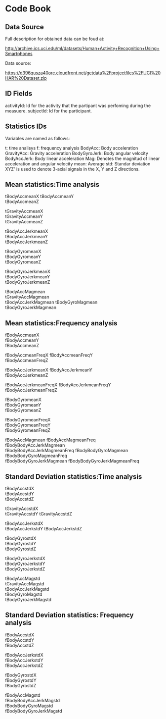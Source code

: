 Code Book
=========

Data Source
----------- 

Full description for obtained data can be foud at:

 http://archive.ics.uci.edu/ml/datasets/Human+Activity+Recognition+Using+Smartphones 
 
Data source: 

 https://d396qusza40orc.cloudfront.net/getdata%2Fprojectfiles%2FUCI%20HAR%20Dataset.zip 
 
ID Fields
----------

activityId: Id for the activity that the partipant was perfoming during the measuere.
subjectId:  Id for the participant.

Statistics IDs
-----------------
Variables are named as follows:

t: time analisys
f: frequency analysis
BodyAcc: Body acceleration
GravityAcc: Gravity acceleration
BodyGyroJerk: Body angular velocity
BodyAccJerk: Body linear acceleration
Mag: Denotes the magnitud of linear acceleration and angular velocity
mean: Average
std: Standar deviation
XYZ' is used to denote 3-axial signals in the X, Y and Z directions.

Mean statistics:Time analysis
-----------------------------

tBodyAccmeanX
tBodyAccmeanY               
tBodyAccmeanZ 

tGravityAccmeanX  
tGravityAccmeanY            
tGravityAccmeanZ

tBodyAccJerkmeanX      
tBodyAccJerkmeanY           
tBodyAccJerkmeanZ 

tBodyGyromeanX      
tBodyGyromeanY              
tBodyGyromeanZ 

tBodyGyroJerkmeanX   
tBodyGyroJerkmeanY        
tBodyGyroJerkmeanZ 

tBodyAccMagmean          
tGravityAccMagmean          
tBodyAccJerkMagmean 
tBodyGyroMagmean       
tBodyGyroJerkMagmean 

Mean statistics:Frequency analysis
----------------------------------

fBodyAccmeanX   
fBodyAccmeanY         
fBodyAccmeanZ 

fBodyAccmeanFreqX
fBodyAccmeanFreqY      
fBodyAccmeanFreqZ 

fBodyAccJerkmeanX
fBodyAccJerkmeanY  
fBodyAccJerkmeanZ 

fBodyAccJerkmeanFreqX 
fBodyAccJerkmeanFreqY  
fBodyAccJerkmeanFreqZ

fBodyGyromeanX   
fBodyGyromeanY        
fBodyGyromeanZ

fBodyGyromeanFreqX  
fBodyGyromeanFreqY   
fBodyGyromeanFreqZ

fBodyAccMagmean 
fBodyAccMagmeanFreq      
fBodyBodyAccJerkMagmean   
fBodyBodyAccJerkMagmeanFreq 
fBodyBodyGyroMagmean      
fBodyBodyGyroMagmeanFreq    
fBodyBodyGyroJerkMagmean 
fBodyBodyGyroJerkMagmeanFreq 

Standard Deviation statistics:Time analysis
--------------------------------------------

tBodyAccstdX                
tBodyAccstdY    
tBodyAccstdZ 

tGravityAccstdX             
tGravityAccstdY 
tGravityAccstdZ 

tBodyAccJerkstdX            
tBodyAccJerkstdY 
tBodyAccJerkstdZ 

tBodyGyrostdX               
tBodyGyrostdY  
tBodyGyrostdZ

tBodyGyroJerkstdX      
tBodyGyroJerkstdY  
tBodyGyroJerkstdZ 

tBodyAccMagstd              
tGravityAccMagstd  
tBodyAccJerkMagstd      
tBodyGyroMagstd             
tBodyGyroJerkMagstd 

Standard Deviation statistics: Frequency analysis 
--------------------------------------------------

fBodyAccstdX        
fBodyAccstdY                
fBodyAccstdZ 

fBodyAccJerkstdX     
fBodyAccJerkstdY            
fBodyAccJerkstdZ 

fBodyGyrostdX       
fBodyGyrostdY               
fBodyGyrostdZ

fBodyAccMagstd      
fBodyBodyAccJerkMagstd      
fBodyBodyGyroMagstd   
fBodyBodyGyroJerkMagstd  
